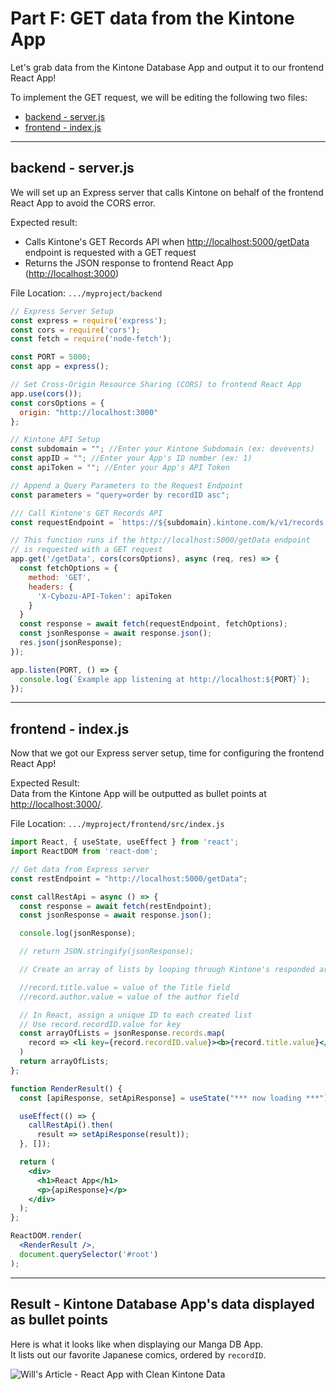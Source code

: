 # Part F: GET data from the Kintone App

Let's grab data from the Kintone Database App and output it to our frontend React App!

To implement the GET request, we will be editing the following two files:
  * [backend - server.js](#backend---serverjs)
  * [frontend - index.js](#frontend---indexjs)

---

## backend - server.js
We will set up an Express server that calls Kintone on behalf of the frontend React App to avoid the CORS error.

Expected result:
  * Calls Kintone's GET Records API when <http://localhost:5000/getData> endpoint is requested with a GET request
  * Returns the JSON response to frontend React App (<http://localhost:3000>)

File Location: `.../myproject/backend`

```js
// Express Server Setup
const express = require('express');
const cors = require('cors');
const fetch = require('node-fetch');

const PORT = 5000;
const app = express();

// Set Cross-Origin Resource Sharing (CORS) to frontend React App
app.use(cors());
const corsOptions = {
  origin: "http://localhost:3000"
};

// Kintone API Setup
const subdomain = ""; //Enter your Kintone Subdomain (ex: devevents)
const appID = ""; //Enter your App's ID number (ex: 1)
const apiToken = ""; //Enter your App's API Token

// Append a Query Parameters to the Request Endpoint
const parameters = "query=order by recordID asc";

/// Call Kintone's GET Records API
const requestEndpoint = `https://${subdomain}.kintone.com/k/v1/records.json?app=${appID}&${parameters}`;

// This function runs if the http://localhost:5000/getData endpoint
// is requested with a GET request
app.get('/getData', cors(corsOptions), async (req, res) => {
  const fetchOptions = {
    method: 'GET',
    headers: {
      'X-Cybozu-API-Token': apiToken
    }
  }
  const response = await fetch(requestEndpoint, fetchOptions);
  const jsonResponse = await response.json();
  res.json(jsonResponse);
});

app.listen(PORT, () => {
  console.log(`Example app listening at http://localhost:${PORT}`);
});
```

---

## frontend - index.js
Now that we got our Express server setup, time for configuring the frontend React App!  

Expected Result:  
Data from the Kintone App will be outputted as bullet points at <http://localhost:3000/>.

File Location: `.../myproject/frontend/src/index.js`

```jsx
import React, { useState, useEffect } from 'react';
import ReactDOM from 'react-dom';

// Get data from Express server
const restEndpoint = "http://localhost:5000/getData";

const callRestApi = async () => {
  const response = await fetch(restEndpoint);
  const jsonResponse = await response.json();

  console.log(jsonResponse);

  // return JSON.stringify(jsonResponse);

  // Create an array of lists by looping through Kintone's responded array

  //record.title.value = value of the Title field
  //record.author.value = value of the author field

  // In React, assign a unique ID to each created list
  // Use record.recordID.value for key
  const arrayOfLists = jsonResponse.records.map(
    record => <li key={record.recordID.value}><b>{record.title.value}</b> written by {record.author.value}</li>
  )
  return arrayOfLists;
};

function RenderResult() {
  const [apiResponse, setApiResponse] = useState("*** now loading ***");

  useEffect(() => {
    callRestApi().then(
      result => setApiResponse(result));
  }, []);

  return (
    <div>
      <h1>React App</h1>
      <p>{apiResponse}</p>
    </div>
  );
};

ReactDOM.render(
  <RenderResult />,
  document.querySelector('#root')
);
```

---

## Result - Kintone Database App's data displayed as bullet points

Here is what it looks like when displaying our Manga DB App.  
It lists out our favorite Japanese comics, ordered by `recordID`.

![Will's Article - React App with Clean Kintone Data](https://res.cloudinary.com/practicaldev/image/fetch/s--mL-QZl81--/c_limit%2Cf_auto%2Cfl_progressive%2Cq_auto%2Cw_880/https://dev-to-uploads.s3.amazonaws.com/uploads/articles/4qj4lm74w34y3kct44px.png)
